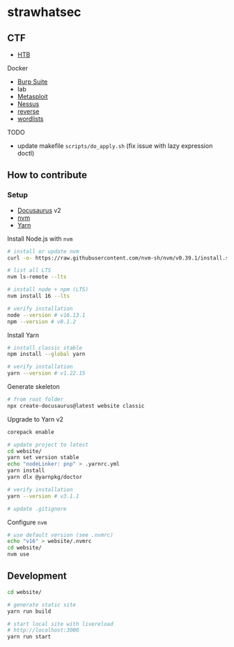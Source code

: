 # strawhatsec

## CTF

* [HTB](ctf/htb/README.md)

Docker

* [Burp Suite](docker/burpsuite/README.md)
* lab
* [Metasploit](docker/metasploit/README.md)
* [Nessus](docker/nessus/README.md)
* [reverse](docker/reverse/README.md)
* [wordlists](docker/wordlists/README.md)

TODO
* update makefile `scripts/do_apply.sh` (fix issue with lazy expression doctl)

## How to contribute

### Setup

* [Docusaurus](https://docusaurus.io) v2
* [nvm](https://github.com/nvm-sh/nvm)
* [Yarn](https://classic.yarnpkg.com/lang/en)

Install Node.js with `nvm`

```bash
# install or update nvm
curl -o- https://raw.githubusercontent.com/nvm-sh/nvm/v0.39.1/install.sh | bash

# list all LTS
nvm ls-remote --lts

# install node + npm (LTS)
nvm install 16 --lts

# verify installation
node --version # v16.13.1
npm --version # v8.1.2
```

Install Yarn

```bash
# install classic stable
npm install --global yarn

# verify installation
yarn --version # v1.22.15
```

Generate skeleton

```bash
# from root folder
npx create-docusaurus@latest website classic
```

Upgrade to Yarn v2

```bash
corepack enable

# update project to latest
cd website/
yarn set version stable
echo "nodeLinker: pnp" > .yarnrc.yml
yarn install
yarn dlx @yarnpkg/doctor

# verify installation
yarn --version # v3.1.1

# update .gitignore
```

Configure `nvm`

```bash
# use default version (see .nvmrc)
echo "v16" > website/.nvmrc
cd website/
nvm use
```

## Development

```bash
cd website/

# generate static site
yarn run build

# start local site with livereload
# http://localhost:3000
yarn run start
```
